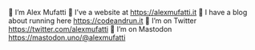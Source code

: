 🏃 I’m Alex Mufatti
🌱 I’ve a website at https://alexmufatti.it
👯 I have a blog about running here https://codeandrun.it
🤔 I’m on Twitter https://twitter.com/alexmufatti
🤔 I’m on Mastodon https://mastodon.uno/@alexmufatti
